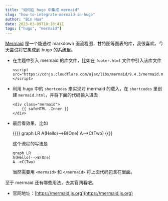```yaml
---
title: "如何在 hugo 中集成 mermaid"
slug: "how-to-integrate-mermaid-in-hugo"
author: "Bin Hua"
date: 2023-03-09T10:10:41Z
tags: ["hugo", "mermaid"]
---
```


[Mermaid](http://mermaid.js.org/) 是一个能通过 markdown 画流程图，甘特图等图表的库，我很喜欢。今天尝试将它集成到 hugo 的系统里。

- 在主题中引入 mermaid 的库文件，比如在 `footer.html` 文件中引入该库文件

    ```
    <script src="https://cdnjs.cloudflare.com/ajax/libs/mermaid/9.4.3/mermaid.min.js"></script>
    ```

- 利用 hugo 中的 `shortcodes` 来实现对 mermaid 的载入，在 `shortcodes` 里创建 `mermaid.html`，并将下面的代码输入进去

    ```
    <div class="mermaid"> 
        {{ safeHTML .Inner }}
    </div>
    ```

- 最后看效果，比如

    {{<mermaid>}}
    graph LR
    A(Hello)-->B(One)
    A-->C(Two)
    {{</mermaid>}}

    这个流程的写法是

    ```
    graph LR
    A(Hello)-->B(One)
    A-->C(Two)
    ```

    当然需要用 `<mermaid>` 和 `</mermaid>` 将上面代码包含在里面。

至于 mermaid 还有哪些用法，去其官网看吧。

- 官网地址：[https://mermaid.js.org](https://mermaid.js.org)
